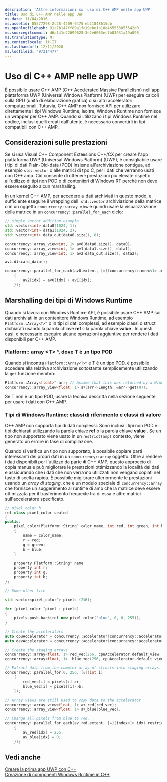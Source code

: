 ```yaml
---
description: 'Altre informazioni su: uso di C++ AMP nelle app UWP'
title: Uso di C++ AMP nelle app UWP
ms.date: 11/04/2016
ms.assetid: 85577298-2c28-4209-9470-eb21048615db
ms.openlocfilehash: 91c7b147ff89a1fe19ebe1b18e465533053542d0
ms.sourcegitcommit: d6af41e42699628c3e2e6063ec7b03931a49a098
ms.translationtype: MT
ms.contentlocale: it-IT
ms.lasthandoff: 12/11/2020
ms.locfileid: "97314477"
---
```

# <a name="using-c-amp-in-uwp-apps"></a>Uso di C++ AMP nelle app UWP

È possibile usare C++ AMP (C++ Accelerated Massive Parallelism) nell'app piattaforma UWP (Universal Windows Platform) (UWP) per eseguire calcoli sulla GPU (unità di elaborazione grafica) o su altri acceleratori computazionali. Tuttavia, C++ AMP non fornisce API per utilizzare direttamente i tipi Windows Runtime; inoltre, Windows Runtime non fornisce un wrapper per C++ AMP. Quando si utilizzano i tipi Windows Runtime nel codice, inclusi quelli creati dall'utente, è necessario convertirli in tipi compatibili con C++ AMP.

## <a name="performance-considerations"></a>Considerazioni sulle prestazioni

Se si usa Visual C++ Component Extensions C++/CX per creare l'app piattaforma UWP (Universal Windows Platform) (UWP), è consigliabile usare i tipi di dati Plain-Old-data (POD) insieme all'archiviazione contigua, ad esempio `std::vector` o alle matrici di tipo C, per i dati che verranno usati con C++ amp. Ciò consente di ottenere prestazioni più elevate rispetto all'utilizzo di tipi non POD o di contenitori di Windows RT perché non deve essere eseguito alcun marshalling.

In un kernel C++ AMP, per accedere ai dati archiviati in questo modo, è sufficiente eseguire il wrapping dell' `std::vector` archiviazione della matrice o in un oggetto `concurrency::array_view` e quindi usare la visualizzazione della matrice in un `concurrency::parallel_for_each` ciclo:

```cpp
// simple vector addition example
std::vector<int> data0(1024, 1);
std::vector<int> data1(1024, 2);
std::vector<int> data_out(data0.size(), 0);

concurrency::array_view<int, 1> av0(data0.size(), data0);
concurrency::array_view<int, 1> av1(data1.size(), data1);
concurrency::array_view<int, 1> av2(data_out.size(), data2);

av2.discard_data();

concurrency::parallel_for_each(av0.extent, [=](concurrency::index<1> idx) restrict(amp)
    {
        av2[idx] = av0[idx] + av1[idx];
    });
```

## <a name="marshaling-windows-runtime-types"></a>Marshalling dei tipi di Windows Runtime

Quando si lavora con Windows Runtime API, è possibile usare C++ AMP sui dati archiviati in un contenitore Windows Runtime, ad esempio `Platform::Array<T>^` o in tipi di dati complessi, ad esempio classi o struct dichiarati usando la parola chiave **ref** o la parola chiave **value** . In questi casi, è necessario eseguire alcune operazioni aggiuntive per rendere i dati disponibili per C++ AMP.

### <a name="platformarrayt-where-t-is-a-pod-type"></a>Platform:: array \<T> ^, dove T è un tipo POD

Quando si incontra `Platform::Array<T>^` e T è un tipo POD, è possibile accedere alla relativa archiviazione sottostante semplicemente utilizzando la `get` funzione membro:

```cpp
Platform::Array<float>^ arr; // Assume that this was returned by a Windows Runtime API
concurrency::array_view<float, 1> av(arr->Length, &arr->get(0));
```

Se T non è un tipo POD, usare la tecnica descritta nella sezione seguente per usare i dati con C++ AMP.

### <a name="windows-runtime-types-ref-classes-and-value-classes"></a>Tipi di Windows Runtime: classi di riferimento e classi di valore

C++ AMP non supporta tipi di dati complessi. Sono inclusi i tipi non POD e i tipi dichiarati utilizzando la parola chiave **ref** o la parola chiave **value** . Se un tipo non supportato viene usato in un `restrict(amp)` contesto, viene generato un errore in fase di compilazione.

Quando si verifica un tipo non supportato, è possibile copiare parti interessanti dei propri dati in un `concurrency::array` oggetto. Oltre a rendere i dati disponibili per l'utilizzo da parte di C++ AMP, questo approccio di copia manuale può migliorare le prestazioni ottimizzando la località dei dati e assicurando che i dati che non verranno utilizzati non vengano copiati nel tasto di scelta rapida. È possibile migliorare ulteriormente le prestazioni usando un *array di staging*, che è un modulo speciale di `concurrency::array` che fornisce un suggerimento al runtime di amp che la matrice deve essere ottimizzata per il trasferimento frequente tra di essa e altre matrici sull'acceleratore specificato.

```cpp
// pixel_color.h
ref class pixel_color sealed
{
public:
    pixel_color(Platform::String^ color_name, int red, int green, int blue)
    {
        name = color_name;
        r = red;
        g = green;
        b = blue;
    }

    property Platform::String^ name;
    property int r;
    property int g;
    property int b;
};

// Some other file

std::vector<pixel_color^> pixels (256);

for (pixel_color ^pixel : pixels)
{
    pixels.push_back(ref new pixel_color("blue", 0, 0, 255));
}

// Create the accelerators
auto cpuAccelerator = concurrency::accelerator(concurrency::accelerator::cpu_accelerator);
auto devAccelerator = concurrency::accelerator(concurrency::accelerator::default_accelerator);

// Create the staging arrays
concurrency::array<float, 1> red_vec(256, cpuAccelerator.default_view, devAccelerator.default_view);
concurrency::array<float, 1>  blue_vec(256, cpuAccelerator.default_view, devAccelerator.default_view);

// Extract data from the complex array of structs into staging arrays.
concurrency::parallel_for(0, 256, [&](int i)
    {
        red_vec[i] = pixels[i]->r;
        blue_vec[i] = pixels[i]->b;
    });

// Array views are still used to copy data to the accelerator
concurrency::array_view<float, 1> av_red(red_vec);
concurrency::array_view<float, 1> av_blue(blue_vec);

// Change all pixels from blue to red.
concurrency::parallel_for_each(av_red.extent, [=](index<1> idx) restrict(amp)
    {
        av_red[idx] = 255;
        av_blue[idx] = 0;
    });
```

## <a name="see-also"></a>Vedi anche

[Creare la prima app UWP con C++](/windows/uwp/get-started/create-a-basic-windows-10-app-in-cpp)<br/>
[Creazione di componenti Windows Runtime in C++](/windows/uwp/winrt-components/creating-windows-runtime-components-in-cpp)

